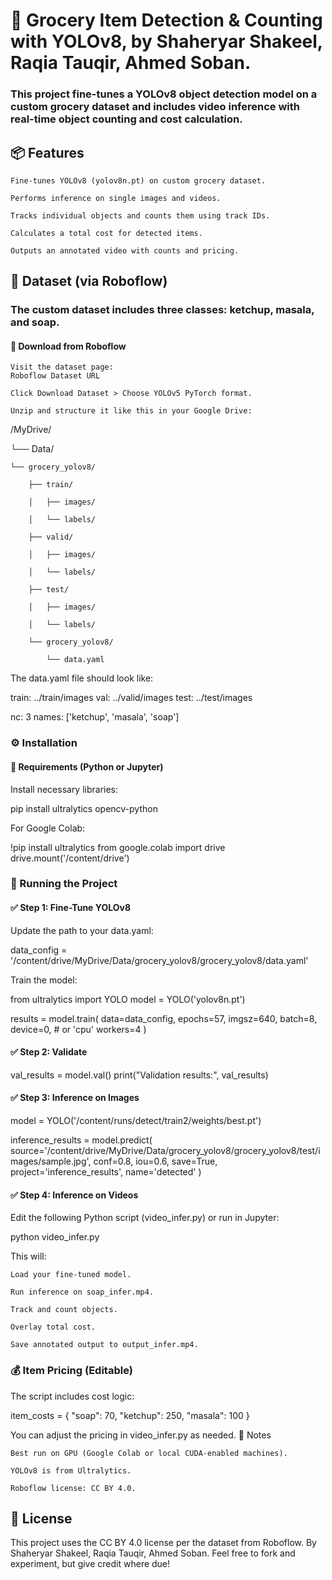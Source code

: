 # 🛒 Grocery Item Detection & Counting with YOLOv8, by Shaheryar Shakeel, Raqia Tauqir, Ahmed Soban.

### This project fine-tunes a YOLOv8 object detection model on a custom grocery dataset and includes video inference with real-time object counting and cost calculation.
## 📦 Features

    Fine-tunes YOLOv8 (yolov8n.pt) on custom grocery dataset.

    Performs inference on single images and videos.

    Tracks individual objects and counts them using track IDs.

    Calculates a total cost for detected items.

    Outputs an annotated video with counts and pricing.

## 📂 Dataset (via Roboflow)

### The custom dataset includes three classes: ketchup, masala, and soap.
#### 🔽 Download from Roboflow

    Visit the dataset page:
    Roboflow Dataset URL

    Click Download Dataset > Choose YOLOv5 PyTorch format.

    Unzip and structure it like this in your Google Drive:

/MyDrive/

└── Data/

    └── grocery_yolov8/
    
        ├── train/
        
        │   ├── images/
        
        │   └── labels/
        
        ├── valid/
        
        │   ├── images/
        
        │   └── labels/
        
        ├── test/
        
        │   ├── images/
        
        │   └── labels/
        
        └── grocery_yolov8/
        
            └── data.yaml

The data.yaml file should look like:

train: ../train/images
val: ../valid/images
test: ../test/images

nc: 3
names: ['ketchup', 'masala', 'soap']

### ⚙️ Installation
#### 📒 Requirements (Python or Jupyter)

Install necessary libraries:

pip install ultralytics opencv-python

For Google Colab:

!pip install ultralytics
from google.colab import drive
drive.mount('/content/drive')

### 🚀 Running the Project
#### ✅ Step 1: Fine-Tune YOLOv8

Update the path to your data.yaml:

data_config = '/content/drive/MyDrive/Data/grocery_yolov8/grocery_yolov8/data.yaml'

Train the model:

from ultralytics import YOLO
model = YOLO('yolov8n.pt')

results = model.train(
    data=data_config,
    epochs=57,
    imgsz=640,
    batch=8,
    device=0,  # or 'cpu'
    workers=4
)

#### ✅ Step 2: Validate

val_results = model.val()
print("Validation results:", val_results)

#### ✅ Step 3: Inference on Images

model = YOLO('/content/runs/detect/train2/weights/best.pt')

inference_results = model.predict(
    source='/content/drive/MyDrive/Data/grocery_yolov8/grocery_yolov8/test/images/sample.jpg',
    conf=0.8,
    iou=0.6,
    save=True,
    project='inference_results',
    name='detected'
)

#### ✅ Step 4: Inference on Videos

Edit the following Python script (video_infer.py) or run in Jupyter:

python video_infer.py

This will:

    Load your fine-tuned model.

    Run inference on soap_infer.mp4.

    Track and count objects.

    Overlay total cost.

    Save annotated output to output_infer.mp4.

### 💰 Item Pricing (Editable)

The script includes cost logic:

item_costs = {
    "soap": 70,
    "ketchup": 250,
    "masala": 100
}

You can adjust the pricing in video_infer.py as needed.
🧪 Notes

    Best run on GPU (Google Colab or local CUDA-enabled machines).

    YOLOv8 is from Ultralytics.

    Roboflow license: CC BY 4.0.

## 📜 License

This project uses the CC BY 4.0 license per the dataset from Roboflow.
By Shaheryar Shakeel, Raqia Tauqir, Ahmed Soban.
Feel free to fork and experiment, but give credit where due!
